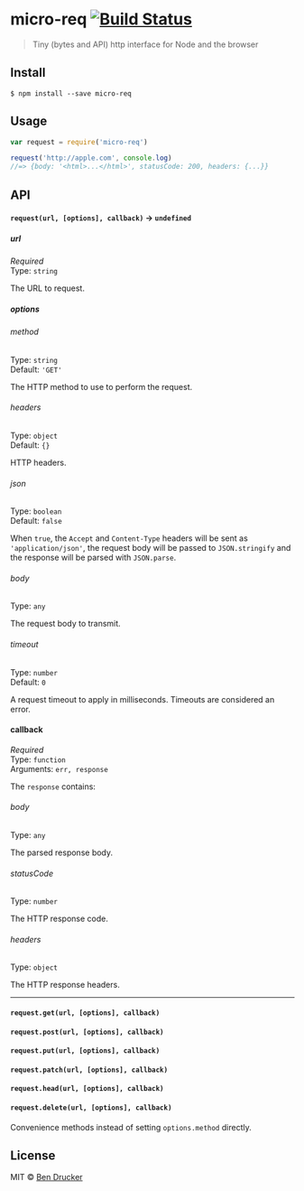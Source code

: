 # micro-req [![Build Status](https://travis-ci.org/bendrucker/micro-req.svg?branch=master)](https://travis-ci.org/bendrucker/micro-req)

> Tiny (bytes and API) http interface for Node and the browser


## Install

```
$ npm install --save micro-req
```


## Usage

```js
var request = require('micro-req')

request('http://apple.com', console.log)
//=> {body: '<html>...</html>', statusCode: 200, headers: {...}}
```

## API

#### `request(url, [options], callback)` -> `undefined`

##### url

*Required*  
Type: `string`

The URL to request.

##### options

###### method

Type: `string`  
Default: `'GET'`

The HTTP method to use to perform the request.

###### headers

Type: `object`  
Default: `{}`

HTTP headers.

###### json

Type: `boolean`  
Default: `false`

When `true`, the `Accept` and `Content-Type` headers will be sent as `'application/json'`, the request body will be passed to `JSON.stringify` and the response will be parsed with `JSON.parse`.


###### body

Type: `any`

The request body to transmit.

###### timeout

Type: `number`  
Default: `0`

A request timeout to apply in milliseconds. Timeouts are considered an error.

#### callback

*Required*  
Type: `function`  
Arguments: `err, response`

The `response` contains:

###### body

Type: `any`

The parsed response body.

###### statusCode

Type: `number`

The HTTP response code.

###### headers

Type: `object`

The HTTP response headers.

---

#### `request.get(url, [options], callback)`
#### `request.post(url, [options], callback)`
#### `request.put(url, [options], callback)`
#### `request.patch(url, [options], callback)`
#### `request.head(url, [options], callback)`
#### `request.delete(url, [options], callback)`

Convenience methods instead of setting `options.method` directly.

## License

MIT © [Ben Drucker](http://bendrucker.me)
